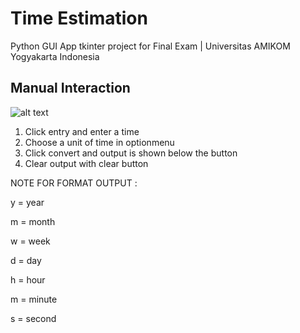 # Time Estimation
Python GUI App tkinter project for Final Exam
| Universitas AMIKOM Yogyakarta Indonesia

Manual Interaction
------------------
![alt text](https://github.com/administrator2992/timeestimation/blob/main/img/image.png?raw=true)

1. Click entry and enter a time
2. Choose a unit of time in optionmenu
3. Click convert and output is shown below the button
4. Clear output with clear button

NOTE FOR FORMAT OUTPUT :

y = year

m = month

w = week

d = day

h = hour

m = minute

s = second
